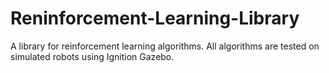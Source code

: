 # Reninforcement-Learning-Library
A library for reinforcement learning algorithms. All algorithms are tested on simulated robots using Ignition Gazebo.
